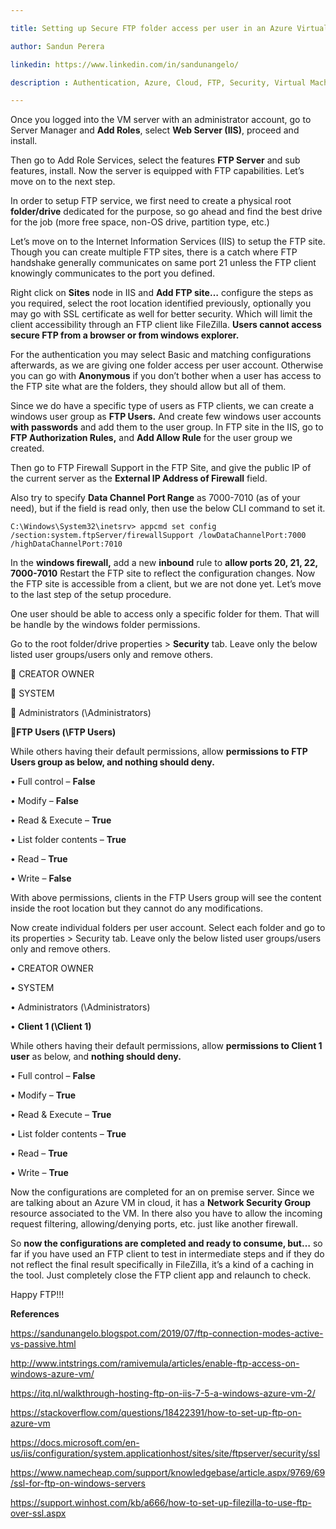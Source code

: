 ```yaml
---

title: Setting up Secure FTP folder access per user in an Azure Virtual Machine

author: Sandun Perera

linkedin: https://www.linkedin.com/in/sandunangelo/

description : Authentication, Azure, Cloud, FTP, Security, Virtual Machine

---
```


Once you logged into the VM server with an administrator account, go to Server Manager and **Add Roles**, select **Web Server (IIS)**, proceed and install.

Then go to Add Role Services, select the features **FTP Server** and sub features, install. Now the server is equipped with FTP capabilities. Let’s move on to the next step.

In order to setup FTP service, we first need to create a physical root **folder/drive** dedicated for the purpose, so go ahead and find the best drive for the job (more free space, non-OS drive, partition type, etc.)

Let’s move on to the Internet Information Services (IIS) to setup the FTP site. Though you can create multiple FTP sites, there is a catch where FTP handshake generally communicates on same port 21 unless the FTP client knowingly communicates to the port you defined. 

Right click on **Sites** node in IIS and **Add FTP site…** configure the steps as you required, select the root location identified previously, optionally you may go with SSL certificate as well for better security. Which will limit the client accessibility through an FTP client like FileZilla. **Users cannot access secure FTP from a browser or from windows explorer.**

For the authentication you may select Basic and matching configurations afterwards, as we are giving one folder access per user account. Otherwise you can go with **Anonymous** if you don’t bother when a user has access to the FTP site what are the folders, they should allow but all of them.

Since we do have a specific type of users as FTP clients, we can create a windows user group as **FTP Users.** And create few windows user accounts **with passwords** and add them to the user group. In FTP site in the IIS, go to **FTP Authorization Rules,** and **Add Allow Rule** for the user group we created.

Then go to FTP Firewall Support in the FTP Site, and give the public IP of the current server as the **External IP Address of Firewall** field.

Also try to specify **Data Channel Port Range** as 7000-7010 (as of your need), but if the field is read only, then use the below CLI command to set it.
```
C:\Windows\System32\inetsrv> appcmd set config /section:system.ftpServer/firewallSupport /lowDataChannelPort:7000 /highDataChannelPort:7010
```
In the **windows firewall,** add a new **inbound** rule to **allow ports 20, 21, 22, 7000-7010**
Restart the FTP site to reflect the configuration changes. Now the FTP site is accessible from a client, but we are not done yet. Let’s move to the last step of the setup procedure.

One user should be able to access only a specific folder for them. That will be handle by the windows folder permissions.

Go to the root folder/drive properties > **Security** tab.
Leave only the below listed user groups/users only and remove others.

 CREATOR OWNER

 SYSTEM

 Administrators (\Administrators)

**FTP Users (\FTP Users)**

While others having their default permissions, allow **permissions to FTP Users group as below, and nothing should deny.**

•         Full control – **False**

•         Modify – **False**

•         Read & Execute – **True**

•         List folder contents – **True**

•         Read – **True**

•         Write – **False**

With above permissions, clients in the FTP Users group will see the content inside the root location but they cannot do any modifications.

Now create individual folders per user account. Select each folder and go to its properties > Security tab.
Leave only the below listed user groups/users only and remove others.

•         CREATOR OWNER

•         SYSTEM

•         Administrators (\Administrators)

•         **Client 1 (\Client 1)**

While others having their default permissions, allow **permissions to Client 1 user** as below, and **nothing should deny.**

•         Full control – **False**

•         Modify – **True**

•         Read & Execute – **True**

•         List folder contents – **True**

•         Read – **True**

•         Write – **True**

Now the configurations are completed for an on premise server. Since we are talking about an Azure VM in cloud, it has a **Network Security Group** resource associated to the VM. In there also you have to allow the incoming request filtering, allowing/denying ports, etc. just like another firewall.

So **now the configurations are completed and ready to consume, but…** so far if you have used an FTP client to test in intermediate steps and if they do not reflect the final result specifically in FileZilla, it’s a kind of a caching in the tool. Just completely close the FTP client app and relaunch to check.

Happy FTP!!!

**References**

https://sandunangelo.blogspot.com/2019/07/ftp-connection-modes-active-vs-passive.html

http://www.intstrings.com/ramivemula/articles/enable-ftp-access-on-windows-azure-vm/

https://itq.nl/walkthrough-hosting-ftp-on-iis-7-5-a-windows-azure-vm-2/

https://stackoverflow.com/questions/18422391/how-to-set-up-ftp-on-azure-vm

https://docs.microsoft.com/en-us/iis/configuration/system.applicationhost/sites/site/ftpserver/security/ssl

https://www.namecheap.com/support/knowledgebase/article.aspx/9769/69/ssl-for-ftp-on-windows-servers

https://support.winhost.com/kb/a666/how-to-set-up-filezilla-to-use-ftp-over-ssl.aspx


